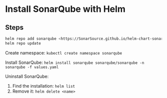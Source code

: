 # Install SonarQube with Helm

## Steps

```bash
helm repo add sonarqube <https://SonarSource.github.io/helm-chart-sonarqube>
helm repo update
```

Create namespace:
`kubectl create namespace sonarqube`

Install SonarQube:
`helm install sonarqube sonarqube/sonarqube -n sonarqube -f values.yaml`

Uninstall SonarQube:

1. Find the installation: `helm list`
2. Remove it: `helm delete <name>`
